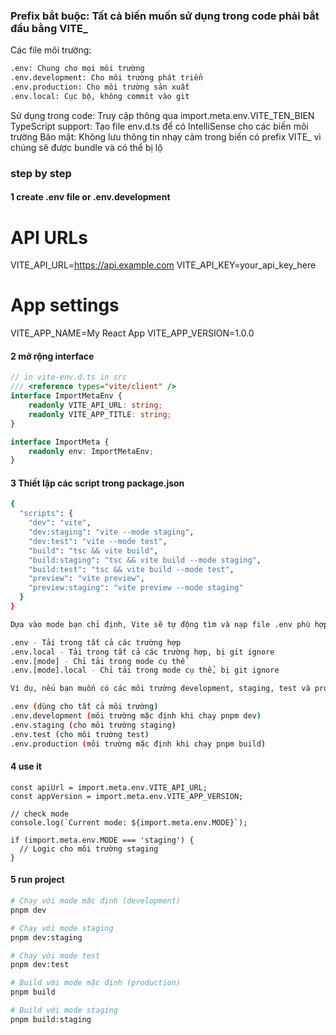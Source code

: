 ### Prefix bắt buộc: Tất cả biến muốn sử dụng trong code phải bắt đầu bằng VITE_
Các file môi trường:
```sh
.env: Chung cho mọi môi trường
.env.development: Cho môi trường phát triển
.env.production: Cho môi trường sản xuất
.env.local: Cục bộ, không commit vào git

```

Sử dụng trong code: Truy cập thông qua import.meta.env.VITE_TEN_BIEN
TypeScript support: Tạo file env.d.ts để có IntelliSense cho các biến môi trường
Bảo mật: Không lưu thông tin nhạy cảm trong biến có prefix VITE_ vì chúng sẽ được bundle và có thể bị lộ


### step by step
#### 1 create .env file  or .env.development
# API URLs
VITE_API_URL=https://api.example.com
VITE_API_KEY=your_api_key_here

# App settings
VITE_APP_NAME=My React App
VITE_APP_VERSION=1.0.0

#### 2 mở rộng interface
```ts
// in vite-env.d.ts in src
/// <reference types="vite/client" />
interface ImportMetaEnv {
    readonly VITE_API_URL: string;
    readonly VITE_APP_TITLE: string;
}

interface ImportMeta {
    readonly env: ImportMetaEnv;
}
```

#### 3 Thiết lập các script trong package.json

```sh
{
  "scripts": {
    "dev": "vite",
    "dev:staging": "vite --mode staging",
    "dev:test": "vite --mode test",
    "build": "tsc && vite build",
    "build:staging": "tsc && vite build --mode staging",
    "build:test": "tsc && vite build --mode test",
    "preview": "vite preview",
    "preview:staging": "vite preview --mode staging"
  }
}

Dựa vào mode bạn chỉ định, Vite sẽ tự động tìm và nạp file .env phù hợp:

.env - Tải trong tất cả các trường hợp
.env.local - Tải trong tất cả các trường hợp, bị git ignore
.env.[mode] - Chỉ tải trong mode cụ thể
.env.[mode].local - Chỉ tải trong mode cụ thể, bị git ignore

Ví dụ, nếu bạn muốn có các môi trường development, staging, test và production:

.env (dùng cho tất cả môi trường)
.env.development (môi trường mặc định khi chạy pnpm dev)
.env.staging (cho môi trường staging)
.env.test (cho môi trường test)
.env.production (môi trường mặc định khi chạy pnpm build)
```
#### 4 use it
```tsx
const apiUrl = import.meta.env.VITE_API_URL;
const appVersion = import.meta.env.VITE_APP_VERSION;

// check mode
console.log(`Current mode: ${import.meta.env.MODE}`);

if (import.meta.env.MODE === 'staging') {
  // Logic cho môi trường staging
}
```
#### 5 run project
```sh
# Chạy với mode mặc định (development)
pnpm dev

# Chạy với mode staging
pnpm dev:staging

# Chạy với mode test
pnpm dev:test

# Build với mode mặc định (production)
pnpm build

# Build với mode staging
pnpm build:staging
```